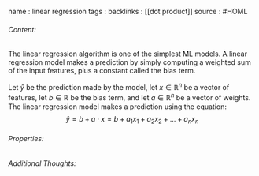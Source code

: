 name : linear regression
tags : 
backlinks : [[dot product]]
source : #HOML 

###### Content:
The linear regression algorithm is one of the simplest ML models. A linear regression model makes a prediction by simply computing a weighted sum of the input features, plus a constant called the bias term.

Let $\hat{y}$ be the prediction made by the model, let $x \in \mathbb{R}^n$ be a vector of features, let $b \in \mathbb{R}$ be the bias term, and let $a \in \mathbb{R}^n$ be a vector of weights. The linear regression model makes a prediction using the equation:
$$\hat{y} = b+ a \cdot x = b+a_1x_1+a_2x_2+...+a_nx_n$$

###### Properties:


###### Additional Thoughts:
